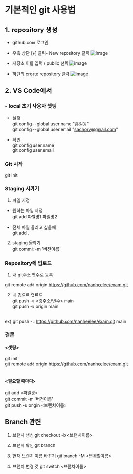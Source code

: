 # 기본적인 git 사용법

## 1. repository 생성
- github.com 로그인
- 우측 상단 [+] 클릭- New repository 클릭
![image](https://github.com/nanheelee/exam/assets/126562076/68160c05-39cb-4478-a16e-8b698ad7232a)

- 저장소 이름 입력 / public 선택
![image](https://github.com/nanheelee/exam/assets/126562076/6da09f45-3daa-47a4-9fde-2d2ea93f7043)

- 하단의 create repository 클릭
![image](https://github.com/nanheelee/exam/assets/126562076/9b02a839-e699-43f7-be54-c42d739c876f)


## 2. VS Code에서 
### - local 초기 사용자 셋팅
- 설정 <br>
git config --global user.name "홍길동"<br>
git config --global user.email "sachory@gmail.com"<br>

- 확인<br>
git config user.name<br>
git config user.email<br>

### Git 시작
git init

### Staging 시키기

1) 파일 지정
- 원하는 파일 지정<br>
git add 파일명1 파일명2 

- 전체 파일 올리고 싶을때<br>
git add .

2) staging 올리기<br>
git commit -m '버전이름'

### Repository에 업로드
1) 내 git주소 변수로 등록<br>

git remote add origin https://github.com/nanheelee/exam.git

2) 내 깃으로 업로드<br>
git push -u <깃주소/변수> main<br>
git push -u origin main<br><br>

ex) git push -u https://github.com/nanheelee/exam.git main


### 결론

#### <셋팅><br>
git init<br>
git remote add origin https://github.com/nanheelee/exam.git<br><br>

#### <필요할 때마다><br>
git add <파일명><br>
git commit -m '버전이름'<br>
git push -u origin <브랜치이름><br>


## Branch 관련

1) 브랜치 생성
git checkout -b <브랜치이름>

2) 브랜치 확인
git branch

3) 현재 브랜치 이름 바꾸기
git branch -M <변경할이름>

4) 브랜치 변경 것
git switch <브랜치이름>


